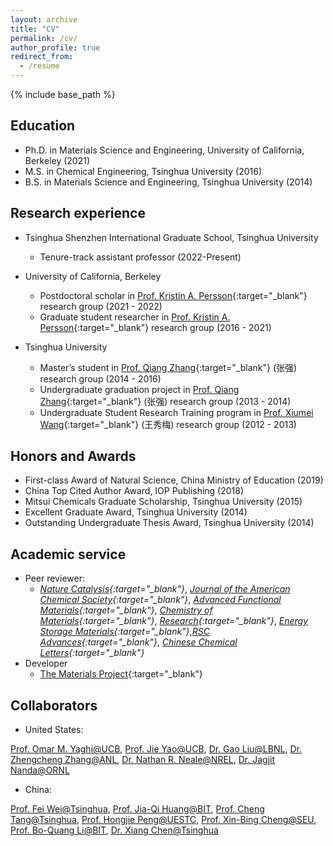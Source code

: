 ```yaml
---
layout: archive
title: "CV"
permalink: /cv/
author_profile: true
redirect_from:
  - /resume
---
```


{% include base_path %}

## Education
* Ph.D. in Materials Science and Engineering, University of California, Berkeley (2021)
* M.S. in Chemical Engineering, Tsinghua University (2016)
* B.S. in Materials Science and Engineering, Tsinghua University (2014)

## Research experience
* Tsinghua Shenzhen International Graduate School, Tsinghua University
  * Tenure-track assistant professor (2022-Present)

* University of California, Berkeley
  * Postdoctoral scholar in [Prof. Kristin A. Persson](https://perssongroup.lbl.gov/){:target="_blank"} research group (2021 - 2022)
  * Graduate student researcher in [Prof. Kristin A. Persson](https://perssongroup.lbl.gov/){:target="_blank"} research group (2016 - 2021)

* Tsinghua University
  * Master’s student in [Prof. Qiang Zhang](https://www.qianggroup.com/wp/en/home/){:target="_blank"} (张强) research group (2014 - 2016)
  * Undergraduate graduation project in [Prof. Qiang Zhang](https://www.qianggroup.com/wp/en/home/){:target="_blank"} (张强) research group (2013 - 2014)
  * Undergraduate Student Research Training program in [Prof. Xiumei Wang](https://www.mse.tsinghua.edu.cn/info/1024/1601.htm){:target="_blank"} (王秀梅) research group (2012 - 2013)

## Honors and Awards
* First-class Award of Natural Science, China Ministry of Education (2019)
*	China Top Cited Author Award, IOP Publishing (2018)
*	Mitsui Chemicals Graduate Scholarship, Tsinghua University (2015)
*	Excellent Graduate Award, Tsinghua University (2014)
*	Outstanding Undergraduate Thesis Award, Tsinghua University (2014)
  
## Academic service
* Peer reviewer: 
  * *[Nature Catalysis](https://www.nature.com/natcatal/){:target="_blank"}*, *[Journal of the American Chemical Society](https://pubs.acs.org/journal/jacsat){:target="_blank"}*, *[Advanced Functional Materials](https://onlinelibrary.wiley.com/journal/16163028){:target="_blank"}*, *[Chemistry of Materials](https://pubs.acs.org/journal/cmatex){:target="_blank"}*, *[Research](https://spj.sciencemag.org/journals/research/){:target="_blank"}*, *[Energy Storage Materials](https://www.sciencedirect.com/journal/energy-storage-materials){:target="_blank"}*,*[RSC Advances](https://www.rsc.org/journals-books-databases/about-journals/rsc-advances/){:target="_blank"}*, *[Chinese Chemical Letters](https://www.journals.elsevier.com/chinese-chemical-letters/){:target="_blank"}*
* Developer
  * [The Materials Project](https://materialsproject.org/about){:target="_blank"}

## Collaborators
* United States:

[Prof. Omar M. Yaghi@UCB](https://chemistry.berkeley.edu/faculty/chem/yaghi), [Prof. Jie Yao@UCB](https://mse.berkeley.edu/people_new/yao/), [Dr. Gao Liu@LBNL](https://eta.lbl.gov/people/gao-liu), [Dr. Zhengcheng Zhang@ANL](https://www.anl.gov/profile/zhengcheng-zhang), [Dr. Nathan R. Neale@NREL](https://www.nrel.gov/research/staff/nathan-neale.html), [Dr. Jagjit Nanda@ORNL](https://www.ornl.gov/staff-profile/jagjit-nanda)
* China:

[Prof. Fei Wei@Tsinghua](https://www.chemeng.tsinghua.edu.cn/info/1094/2395.htm), [Prof. Jia-Qi Huang@BIT](https://arims.bit.edu.cn/xztd/jsml/js/0e91766ff8234c34ab1f6a5f420b87da.htm), [Prof. Cheng Tang@Tsinghua](https://www.chemeng.tsinghua.edu.cn/info/1162/3559.htm), [Prof. Hongjie Peng@UESTC](https://faculty.uestc.edu.cn/penghongjie/en/index.htm), [Prof. Xin-Bing Cheng@SEU](https://power.seu.edu.cn/cxb/list.htm), [Prof. Bo-Quang Li@BIT](https://arims.bit.edu.cn/xztd/jsml/js/0acf6c0d816640679df4a302568e444f.htm), [Dr. Xiang Chen@Tsinghua](https://www.chemeng.tsinghua.edu.cn/info/1095/3612.htm)

<script src="/assets/js/vanilla-back-to-top.min.js"></script>
<script>addBackToTop({
  diameter: 56,
  backgroundColor: '#ddd',
  textColor: '#003262'
})</script>
